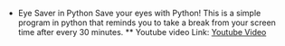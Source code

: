 * Eye Saver in Python
Save your eyes with Python!
This is a simple program in python that reminds you to take a break from your screen time after every 30 minutes.
** Youtube video Link: [Youtube Video](https://youtube.com/watch?v=L_ZziRpqESQ
)
